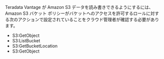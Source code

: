 Teradata Vantage が Amazon S3 データを読み書きできるようにするには、Amazon S3 バケット ポリシーがバケットへのアクセスを許可するロールに対する次のアクションで設定されていることをクラウド管理者が確認する必要があります。

-   S3:GetObject
-   S3:ListBucket
-   S3:GetBucketLocation
-   S3:GetObject

